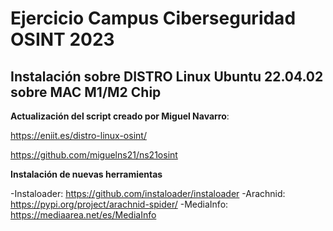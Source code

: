 # Ejercicio Campus Ciberseguridad OSINT 2023

## Instalación sobre DISTRO Linux Ubuntu 22.04.02 sobre MAC M1/M2 Chip

**Actualización del script creado por Miguel Navarro**:

https://eniit.es/distro-linux-osint/

https://github.com/miguelns21/ns21osint

**Instalación de nuevas herramientas**

-Instaloader: https://github.com/instaloader/instaloader
-Arachnid: https://pypi.org/project/arachnid-spider/
-MediaInfo: https://mediaarea.net/es/MediaInfo

